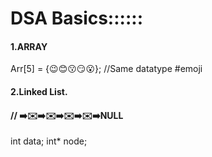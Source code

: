 <h1>DSA Basics::::::</h1>
<h4>1.ARRAY</h4>
        Arr[5] = {😉😊😗😏😮};    //Same datatype #emoji
<h4>2.Linked List.</h4>
               <h4>// ➡️✉️➡️✉️➡️✉️➡️✉️➡️NULL</h4>
    int data;
    int* node;<br>
